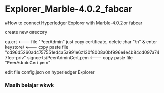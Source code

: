# Explorer_Marble-4.0.2_fabcar

#How to connect Hyperledger Explorer with Marble-4.0.2 or fabcar

create new directory

ca.crt 				<--- file "PeerAdmin" just copy certificate, delete char "\n" & enter
keystore/<file private key>		<--- copy paste file "cd96d5260ad4757551ed4a5a991e62130f8008a0bf996e4e4b84cd097a747fec-priv"
signcerts/PeerAdminCert.pem 	<--- copy paste file "PeerAdminCert.pem"

edit file config.json on hyperledger Explorer

### Masih belajar wkwk
